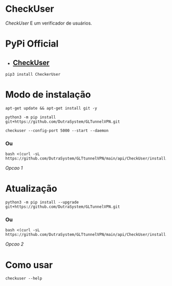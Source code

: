 # CheckUser

*CheckUser* E um verificador de usuários.

# PyPi Official
- ## [CheckUser](https://pypi.org/project/CheckerUser/)

```
pip3 install CheckerUser
```

# Modo de instalação
```
apt-get update && apt-get install git -y
```
```
python3 -m pip install git+https://github.com/DutraSystem/GLTunnelVPN.git
```
```
checkuser --config-port 5000 --start --daemon
```

### Ou
```
bash <(curl -sL https://github.com/DutraSystem/GLTtunnelVPN/main/api/CheckUser/install.sh)
```
 *Opcao 1*

# Atualização
```
python3 -m pip install --upgrade git+https://github.com/DutraSystem/GLTunnelVPN.git
```

### Ou
```
bash <(curl -sL https://github.com/DutraSystem/GLTtunnelVPN/main/api/CheckUser/install.sh)
```
 *Opcao 2*

# Como usar
```
checkuser --help
```
